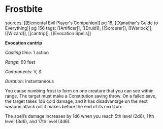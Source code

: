 # Frostbite
sources: [[Elemental Evil Player's Companion]] pg 18, [[Xanathar's Guide to Everything]] pg 156
tags: [[Artificer]], [[Druid]], [[Sorcerer]], [[Warlock]], [[Wizard]], [[cantrip]], [[Evocation Spells]]

**Evocation cantrip**

*Casting time*: 1 action

*Range*: 60 feet

*Components*: V, S

*Duration*: Instantaneous

You cause numbing frost to form on one creature that you can see within range. The target must make a Constitution saving throw. On a failed save, the target takes 1d6 cold damage, and it has disadvantage on the next weapon attack roll it makes before the end of its next turn.

The spell’s damage increases by 1d6 when you reach 5th level (2d6), 11th level (3d6), and 17th level (4d6).
